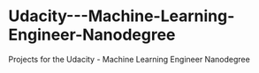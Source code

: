 # Udacity---Machine-Learning-Engineer-Nanodegree
Projects for the Udacity - Machine Learning Engineer Nanodegree
